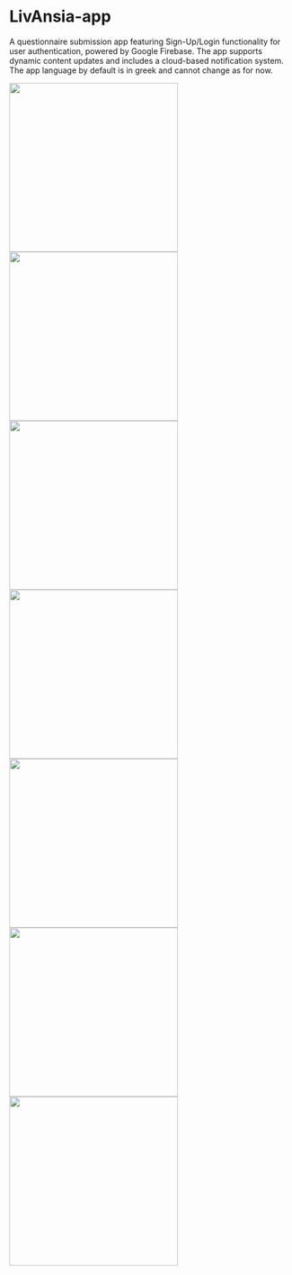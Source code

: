 # LivAnsia-app
A questionnaire submission app featuring Sign-Up/Login functionality for user authentication, powered by Google Firebase. The app supports dynamic content updates and includes a cloud-based notification system.
The app language by default is in greek and cannot change as for now.
<div style="margin:auto">
<img src="https://github.com/user-attachments/assets/08bc16e9-d5b7-43c7-b508-d95e4893e1cf" width="300" />
<img src="https://github.com/user-attachments/assets/80d8de4f-2a89-4ac1-97b4-77f50d4bdf55" width="300" />
<img src="https://github.com/user-attachments/assets/97062635-a736-4b32-8d17-593edae253b3" width="300" />
<img src="https://github.com/user-attachments/assets/7d7ee7c6-f15f-4a79-866d-3f327ea75a35" width="300" />
<img src="https://github.com/user-attachments/assets/2418eb9a-6855-4b6c-9819-085d315fcbb2" width="300" />
<img src="https://github.com/user-attachments/assets/c38f4470-40f1-4279-b842-5d84d57f8172" width="300" />
<img src="https://github.com/user-attachments/assets/96ecb4bb-d3d4-46d0-a397-d7725808d9b5" width="300" />
</div>

